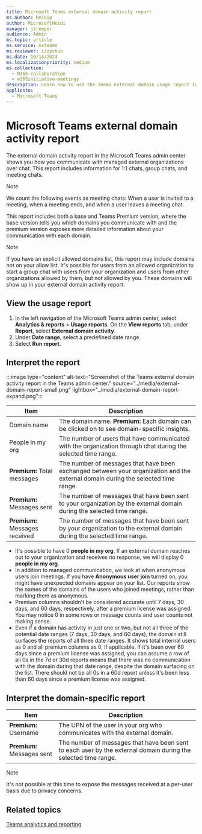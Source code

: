 ```yaml
---
title: Microsoft Teams external domain activity report
ms.author: heidip
author: MicrosoftHeidi
manager: jtremper
audience: Admin
ms.topic: article
ms.service: msteams
ms.reviewer: izzychun
ms.date: 10/14/2024
ms.localizationpriority: medium
ms.collection: 
  - M365-collaboration
  - m365initiative-meetings
description: Learn how to use the Teams external domain usage report in the Microsoft Teams admin center to get an overview of external domain activity in your organization.
appliesto: 
  - Microsoft Teams
---
```

# Microsoft Teams external domain activity report

The external domain activity report in the Microsoft Teams admin center shows you how you communicate with managed external organizations over chat. This report includes information for 1:1 chats, group chats, and meeting chats.

> [!NOTE]
> We count the following events as meeting chats: When a user is invited to a meeting, when a meeting ends, and when a user leaves a meeting chat.

This report includes both a base and Teams Premium version, where the base version tells you which domains you communicate with and the premium version exposes more detailed information about your communication with each domain.

> [!NOTE]
> If you have an explicit allowed domains list, this report may include domains not on your allow list. It's possible for users from an allowed organization to start a group chat with users from your organization and users from other organizations allowed by them, but not allowed by you. These domains will show up in your external domain activity report.

## View the usage report

1. In the left navigation of the Microsoft Teams admin center, select **Analytics & reports** > **Usage reports**. On the **View reports** tab, under **Report**, select **External domain activity**.
1. Under **Date range**, select a predefined date range.
1. Select **Run report**.  

## Interpret the report

:::image type="content" alt-text="Screenshot of the Teams external domain activity report in the Teams admin center." source="../media/external-domain-report-small.png" lightbox="../media/external-domain-report-expand.png":::

|Item                           |Description |
|-------------------------------|------------|
|Domain name                    |The domain name. **Premium:** Each domain can be clicked on to see domain-specific insights. |
|People in my org               |The number of users that have communicated with the organization through chat during the selected time range. |
|**Premium:** Total messages    | The number of messages that have been exchanged between your organization and the external domain during the selected time range. |
|**Premium:** Messages sent     | The number of messages that have been sent to your organization by the external domain during the selected time range. |
|**Premium:** Messages received | The number of messages that have been sent by your organization to the external domain during the selected time range. |

- It's possible to have 0 **people in my org**. If an external domain reaches out to your organization and receives no response, we will display 0 **people in my org**.
- In addition to managed communication, we look at when anonymous users join meetings. If you have **Anonymous user join** turned on, you might have unexpected domains appear on your list. Our reports show the names of the domains of the users who joined meetings, rather than marking them as anonymous.
- Premium columns shouldn't be considered accurate until 7 days, 30 days, and 60 days, respectively, after a premium license was assigned. You may notice 0 in some rows or message counts and user counts not making sense.
- Even if a domain has activity in just one or two, but not all three of the potential date ranges (7 days, 30 days, and 60 days), the domain still surfaces the reports of all three date ranges. It shows total internal users as 0 and all premium columns as 0, if applicable. If it's been over 60 days since a premium license was assigned, you can assume a row of all 0s in the 7d or 30d reports means that there was no communication with the domain during that date range, despite the domain surfacing on the list. There should not be all 0s in a 60d report unless it's been less than 60 days since a premium license was assigned.

## Interpret the domain-specific report

|Item                       |Description                                                                |
|---------------------------|---------------------------------------------------------------------------|
|**Premium:** Username      |The UPN of the user in your org who communicates with the external domain. |
|**Premium:** Messages sent |The number of messages that have been sent to each user by the external domain during the selected time range.|

> [!NOTE]
>
> It's not possible at this time to expose the messages received at a per-user basis due to privacy concerns.

## Related topics

[Teams analytics and reporting](teams-reporting-reference.md)
